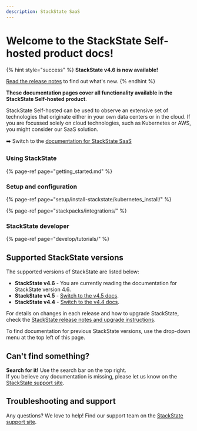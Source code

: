 ```yaml
---
description: StackState SaaS
---
```


# Welcome to the StackState Self-hosted product docs!

{% hint style="success" %}
**StackState v4.6 is now available!**

[Read the release notes](/setup/upgrade-stackstate/sts-release-notes.md) to find out what's new.
{% endhint %}

**These documentation pages cover all functionality available in the StackState Self-hosted product**. 

StackState Self-hosted can be used to observe an extensive set of technologies that originate either in your own data centers or in the cloud. If you are focussed solely on cloud technologies, such as Kubernetes or AWS, you might consider our SaaS solution. 

➡️ Switch to the [documentation for StackState SaaS](https://docs.stackstate.com/v/stackstate-saas/)

### Using StackState

{% page-ref page="getting_started.md" %}

### Setup and configuration

{% page-ref page="setup/install-stackstate/kubernetes_install/" %}

{% page-ref page="stackpacks/integrations/" %}

### StackState developer

{% page-ref page="develop/tutorials/" %}

## Supported StackState versions

The supported versions of StackState are listed below:

* **StackState v4.6** - You are currently reading the documentation for StackState version 4.6.
* **StackState v4.5** - [Switch to the v4.5 docs](https://docs.stackstate.com/v/4.5/).
* **StackState v4.4** - [Switch to the v4.4 docs](https://docs.stackstate.com/v/4.4/).

For details on changes in each release and how to upgrade StackState, check the [StackState release notes and upgrade instructions](setup/upgrade-stackstate/).

To find documentation for previous StackState versions, use the drop-down menu at the top left of this page.

## Can't find something?

**Search for it!** Use the search bar on the top right.  
If you believe any documentation is missing, please let us know on the [StackState support site](http://support.stackstate.com/).

## Troubleshooting and support

Any questions? We love to help! Find our support team on the [StackState support site](http://support.stackstate.com/).

